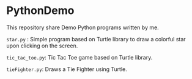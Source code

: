 # PythonDemo

This repository share Demo Python programs written by me.


`star.py` : Simple program based on Turtle library to draw a colorful star upon clicking on the screen.

`tic_tac_toe.py`: Tic Tac Toe game based on Turtle library.

`tieFighter.py`: Draws a Tie Fighter using Turtle.
